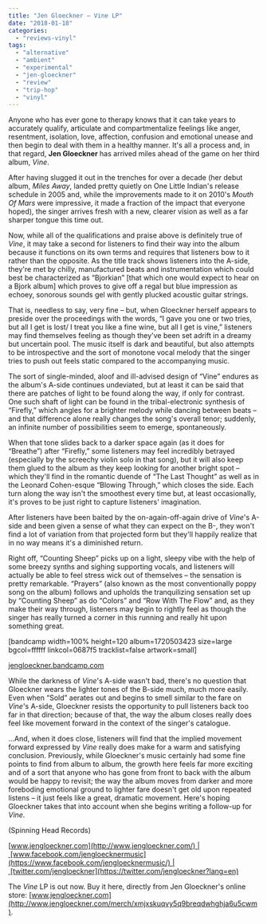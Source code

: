 ```yaml
---
title: "Jen Gloeckner – Vine LP"
date: "2018-01-18"
categories: 
  - "reviews-vinyl"
tags: 
  - "alternative"
  - "ambient"
  - "experimental"
  - "jen-gloeckner"
  - "review"
  - "trip-hop"
  - "vinyl"
---
```


Anyone who has ever gone to therapy knows that it can take years to accurately qualify, articulate and compartmentalize feelings like anger, resentment, isolation, love, affection, confusion and emotional unease and then begin to deal with them in a healthy manner. It's all a process and, in that regard, **Jen Gloeckner** has arrived miles ahead of the game on her third album, _Vine_.

After having slugged it out in the trenches for over a decade (her debut album, _Miles Away_, landed pretty quietly on One Little Indian's release schedule in 2005 and, while the improvements made to it on 2010's _Mouth Of Mars_ were impressive, it made a fraction of the impact that everyone hoped), the singer arrives fresh with a new, clearer vision as well as a far sharper tongue this time out.

Now, while all of the qualifications and praise above is definitely true of _Vine_, it may take a second for listeners to find their way into the album because it functions on its own terms and requires that listeners bow to it rather than the opposite. As the title track shows listeners into the A-side, they're met by chilly, manufactured beats and instrumentation which could best be characterized as “Bjorkian” \[that which one would expect to hear on a Bjork album\] which proves to give off a regal but blue impression as echoey, sonorous sounds gel with gently plucked acoustic guitar strings.

That is, needless to say, very fine – but, when Gloeckner herself appears to preside over the proceedings with the words, “I gave you one or two tries, but all I get is lost/ I treat you like a fine wine, but all I get is vine,” listeners may find themselves feeling as though they've been set adrift in a dreamy but uncertain pool. The music itself is dark and beautiful, but also attempts to be introspective and the sort of monotone vocal melody that the singer tries to push out feels static compared to the accompanying music.

The sort of single-minded, aloof and ill-advised design of “Vine” endures as the album's A-side continues undeviated, but at least it can be said that there are patches of light to be found along the way, if only for contrast. One such shaft of light can be found in the tribal-electronic synthesis of “Firefly,” which angles for a brighter melody while dancing between beats – and that difference alone really changes the song's overall tenor; suddenly, an infinite number of possibilities seem to emerge, spontaneously.

When that tone slides back to a darker space again (as it does for “Breathe”) after “Firefly,” some listeners may feel incredibly betrayed (especially by the screechy violin solo in that song), but it will also keep them glued to the album as they keep looking for another bright spot – which they'll find in the romantic duende of “The Last Thought” as well as in the Leonard Cohen-esque “Blowing Through,” which closes the side. Each turn along the way isn't the smoothest every time but, at least occasionally, it's proves to be just right to capture listeners' imagination.

After listeners have been baited by the on-again-off-again drive of _Vine_'s A-side and been given a sense of what they can expect on the B-, they won't find a lot of variation from that projected form but they'll happily realize that in no way means it's a diminished return.

Right off, “Counting Sheep” picks up on a light, sleepy vibe with the help of some breezy synths and sighing supporting vocals, and listeners will actually be able to feel stress wick out of themselves – the sensation is pretty remarkable. “Prayers” (also known as the most conventionally poppy song on the album) follows and upholds the tranquilizing sensation set up by “Counting Sheep” as do “Colors” and “Row With The Flow” and, as they make their way through, listeners may begin to rightly feel as though the singer has really turned a corner in this running and really hit upon something great.

\[bandcamp width=100% height=120 album=1720503423 size=large bgcol=ffffff linkcol=0687f5 tracklist=false artwork=small\]

[jengloeckner.bandcamp.com](https://jengloeckner.bandcamp.com/)

While the darkness of _Vine_'s A-side wasn't bad, there's no question that Gloeckner wears the lighter tones of the B-side much, much more easily. Even when “Sold” aerates out and begins to smell similar to the fare on _Vine_'s A-side, Gloeckner resists the opportunity to pull listeners back too far in that direction; because of that, the way the album closes really does feel like movement forward in the context of the singer's catalogue.

...And, when it does close, listeners will find that the implied movement forward expressed by _Vine_ really does make for a warm and satisfying conclusion. Previously, while Gloeckner's music certainly had some fine points to find from album to album, the growth here feels far more exciting and of a sort that anyone who has gone from front to back with the album would be happy to revisit; the way the album moves from darker and more foreboding emotional ground to lighter fare doesn't get old upon repeated listens – it just feels like a great, dramatic movement. Here's hoping Gloeckner takes that into account when she begins writing a follow-up for _Vine._

(Spinning Head Records)

[www.jengloeckner.com](http://www.jengloeckner.com/) | [www.facebook.com/jengloecknermusic](https://www.facebook.com/jengloecknermusic/) | [twitter.com/jengloeckner](https://twitter.com/jengloeckner?lang=en)

The _Vine_ LP is out now. Buy it here, directly from Jen Gloeckner's online store: [www.jengloeckner.com](http://www.jengloeckner.com/merch/xmjxskuqvy5q9breqdwhghja6u5cwm).

